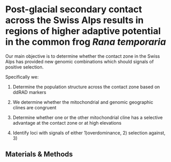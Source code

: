 # Post-glacial secondary contact across the Swiss Alps results in regions of higher adaptive potential in the common frog *Rana temporaria*


Our main objective is to determine whether the contact zone in the Swiss Alps has provided new genomic combinations which should signals of positive selection. 

Specifically we: 

1. Determine the population structure across the contact zone based on ddRAD markers

2. We determine whether the mitochondrial and genomic geographic clines are congruent

3. Determine whether one or the other mitochondrial cline has a selective advantage at the contact zone or at high elevations

4. Identify loci with signals of either 1)overdominance, 2) selection against, 3) 

 
## Materials & Methods




